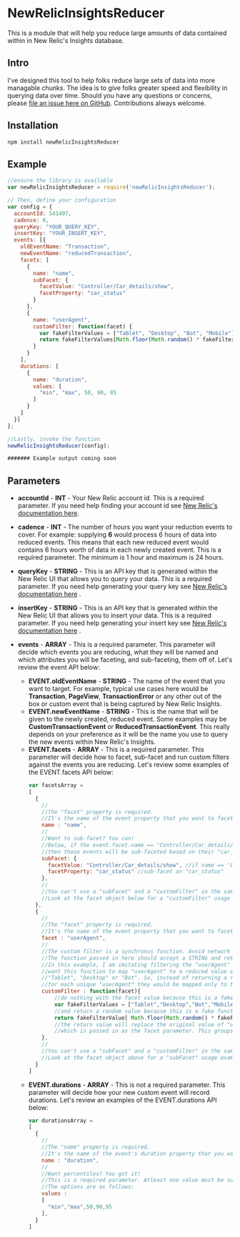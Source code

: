 # NewRelicInsightsReducer
This is a module that will help you reduce large amounts of data contained within in New Relic's Insights database.

## Intro
I've designed this tool to help folks reduce large sets of data into more managable chunks. The idea is to give folks greater speed and flexibility in querying data over time. Should you have any questions or concerns, please [file an issue here on GitHub](https://github.com/RyanThomasMusser/NewRelicInsightsReducer/issues/new). Contributions always welcome.

## Installation
```javascript
npm install newRelicInsightsReducer
```

## Example

```javascript
//ensure the library is available
var newRelicInsightsReducer = require('newRelicInsightsReducer');

// Then, define your configuration
var config = {
  accountId: 541497,
  cadence: 6,
  queryKey: "YOUR_QUERY_KEY",
  insertKey: "YOUR_INSERT_KEY",
  events: [{
    oldEventName: "Transaction",
    newEventName: "reducedTransaction",
    facets: [
      {
        name: "name",
        subFacet: {
          facetValue: "Controller/Car_details/show",
          facetProperty: "car_status"
        }
      },
      {
        name: "userAgent",
        customFilter: function(facet) {
          var fakeFilterValues = ["Tablet", "Desktop", "Bot", "Mobile"];
          return fakeFilterValues[Math.floor(Math.random() * fakeFilterValues.length)];
        }
      }
    ],
    durations: [
      {
        name: "duration",
        values: [
          "min", "max", 50, 90, 95
        ]
      }
    ]
  }]
};

//Lastly, invoke the function
newRelicInsightsReducer(config);

####### Example output coming soon

```

## Parameters
* **accountId** - **INT** - Your New Relic account id. This is a required parameter. If you need help finding your account id see [New Relic's documentation here](https://docs.newrelic.com/docs/accounts-partnerships/accounts/account-setup/account-id).

* **cadence** - **INT** - The number of hours you want your reduction events to cover. For example: supplying **6** would process 6 hours of data into reduced events. This means that each new reduced event would contains 6 hours worth of data in each newly created event. This is a required parameter. The minimum is 1 hour and maximum is 24 hours. 

* **queryKey** - **STRING** - This is an API key that is generated within the New Relic UI that allows you to query your data. This is a required parameter. If you need help generating your query key see [New Relic's documentation here](https://docs.newrelic.com/docs/insights/insights-api/get-data/query-insights-event-data-api#register) . 

* **insertKey** - **STRING** - This is an API key that is generated within the New Relic UI that allows you to insert your data. This is a required parameter. If you need help generating your insert key see [New Relic's documentation here](https://docs.newrelic.com/docs/insights/insights-api/get-data/query-insights-event-data-api#register) .  

* **events** - **ARRAY** - This is a required parameter. This parameter will decide which events you are reducing, what they will be named and which attributes you will be faceting, and sub-faceting, them off of. Let's review the event API below:  
    
    * **EVENT.oldEventName** - **STRING** - The name of the event that you want to target. For example, typical use cases here would be **Transaction**, **PageView**, **TransactionError** or any other out of the box or custom event that is being captured by New Relic Insights.
    * **EVENT.newEventName** - **STRING** - This is the name that will be given to the newly created, reduced event. Some examples may be **CustomTransactionEvent** or **ReducedTransactionEvent**. This really depends on your preference as it will be the name you use to query the new events within New Relic's Insights.
    * **EVENT.facets** - **ARRAY** - This is a required parameter. This parameter will decide how to facet, sub-facet and run custom filters against the events you are reducing. Let's review some examples of the EVENT.facets API below:
        ```javascript
        var facetsArray = 
        [
          {
            //
            //The "facet" property is required. 
            //It's the name of the event property that you want to facet.
            name : "name",
            //
            //Want to sub-facet? You can! 
            //Below, if the event.facet.name == "Controller/Car_details/show"
            //then those events will be sub-faceted based on their "car_status" property.
            subFacet: {
              facetValue: "Controller/Car_details/show", //if name == 'Controller/Car_details/show'
              facetProperty: "car_status" //sub-facet on "car_status"
            },
            //
            //You can't use a "subFacet" and a "customFilter" in the same facet object.
            //Look at the facet object below for a "customFilter" usage example.
          },
          {
            //
            //The "facet" property is required. 
            //It's the name of the event property that you want to facet.
            facet : "userAgent",
            //
            //The custom filter is a synchronus function. Avoid network calls here.
            //The function passed in here should accept a STRING and return a STRING.
            //In this example, I am imitating filtering the "userAgent" and I would
            //want this function to map "userAgent" to a reduced value of "Mobile",
            //"Tablet", "Desktop" or "Bot". So, instead of returning a reduced event
            //for each unique "userAgent" they would be mapped only to these 4 values.
            customFilter : function(facet){
                //do nothing with the facet value because this is a fake function
                var fakeFilterValues = ["Tablet","Desktop","Bot","Mobile"];
                //and return a random value because this is a fake function
                return fakeFilterValue[ Math.floor(Math.random() * fakeFilterValues.length) ];
                //the return value will replace the original value of "userAgent"
                //which is passed in as the facet parameter. This groups these events.
            },
            //
            //You can't use a "subFacet" and a "customFilter" in the same facet object.
            //Look at the facet object above for a "subFacet" usage example.
          }
        ]
        ```
    * **EVENT.durations** - **ARRAY** - This is not a required parameter. This parameter will decide how your new custom event will record durations. Let's review an examples of the EVENT.durations API below:
        ```javascript
        var durationsArray = 
        [
          {
            //
            //The "name" property is required. 
            //It's the name of the event's duration property that you want to retrieve.
            name : "duration",
            //
            //Want percentiles? You got it! 
            //This is a required parameter. Atleast one value must be supplied.
            //The options are as follows:
            values : 
            [
              "min","max",50,90,95
            ],
          }
        ]
        ```
  


